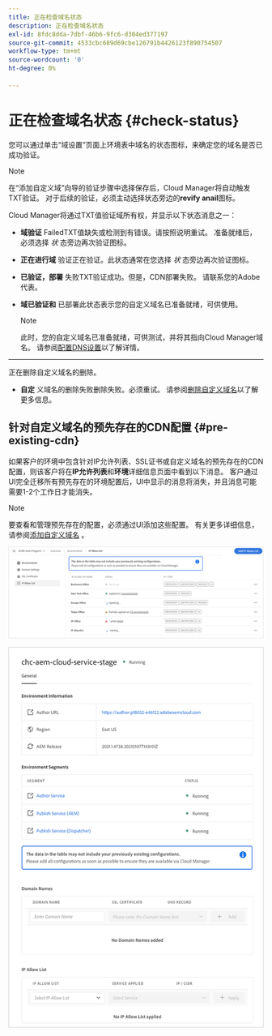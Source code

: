 ```yaml
---
title: 正在检查域名状态
description: 正在检查域名状态
exl-id: 8fdc8dda-7dbf-46b6-9fc6-d304ed377197
source-git-commit: 4533cbc689d69cbe126791b4426123f890754507
workflow-type: tm+mt
source-wordcount: '0'
ht-degree: 0%

---
```


# 正在检查域名状态 {#check-status}

您可以通过单击“域设置”页面上环境表中域名的状态图标，来确定您的域名是否已成功验证。

>[!NOTE]
>在“添加自定义域”向导的验证步骤中选择保存后，Cloud Manager将自动触发TXT验证。 对于后续的验证，必须主动选择状态旁边的&#x200B;**revify anail**&#x200B;图标。

Cloud Manager将通过TXT值验证域所有权，并显示以下状态消息之一：

* **域验证**
FailedTXT值缺失或检测到有错误。请按照说明重试。 准备就绪后，必须选择 
*状* 态旁边再次验证图标。

* **正在进行域**
验证正在验证。此状态通常在您选择 
*状* 态旁边再次验证图标。

* **已验证，部署**
失败TXT验证成功。但是，CDN部署失败。 请联系您的Adobe代表。

* **域已验证和**
已部署此状态表示您的自定义域名已准备就绪，可供使用。
   >[!NOTE]
   >此时，您的自定义域名已准备就绪，可供测试，并将其指向Cloud Manager域名。 请参阅[配置DNS设置](/help/implementing/cloud-manager/custom-domain-names/configure-dns-settings.md)以了解详情。

* ****
正在删除自定义域名的删除。

* **自定**
义域名的删除失败删除失败。必须重试。 请参阅[删除自定义域名](/help/implementing/cloud-manager/custom-domain-names/delete-custom-domain-name.md)以了解更多信息。


## 针对自定义域名的预先存在的CDN配置 {#pre-existing-cdn}

如果客户的环境中包含针对IP允许列表、SSL证书或自定义域名的预先存在的CDN配置，则该客户将在&#x200B;**IP允许列表**&#x200B;和&#x200B;**环境**&#x200B;详细信息页面中看到以下消息。 客户通过UI完全迁移所有预先存在的环境配置后，UI中显示的消息将消失，并且消息可能需要1-2个工作日才能消失。

>[!NOTE]
>要查看和管理预先存在的配置，必须通过UI添加这些配置。 有关更多详细信息，请参阅[添加自定义域名](/help/implementing/cloud-manager/custom-domain-names/add-custom-domain-name.md) 。

![](/help/implementing/cloud-manager/assets/ip-allow-list-message1.png)

![](/help/implementing/cloud-manager/assets/ip-allow-list-message2.png)
